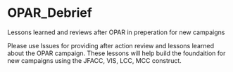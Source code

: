 # OPAR_Debrief
Lessons learned and reviews after OPAR in preperation for new campaigns

Please use Issues for providing after action review and lessons learned about the OPAR campaign. These lessons will help build the foundaition for new campaigns using the JFACC, VIS, LCC, MCC construct.
